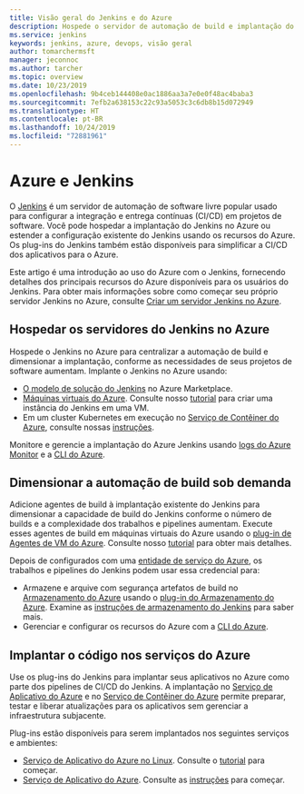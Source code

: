 ```yaml
---
title: Visão geral do Jenkins e do Azure
description: Hospede o servidor de automação de build e implantação do Jenkins no Azure e use os recursos de computação e armazenamento do Azure para estender os pipelines de CI/CD (integração e implantação contínuas).
ms.service: jenkins
keywords: jenkins, azure, devops, visão geral
author: tomarchermsft
manager: jeconnoc
ms.author: tarcher
ms.topic: overview
ms.date: 10/23/2019
ms.openlocfilehash: 9b4ceb144408e0ac1886aa3a7e0e0f48ac4baba3
ms.sourcegitcommit: 7efb2a638153c22c93a5053c3c6db8b15d072949
ms.translationtype: HT
ms.contentlocale: pt-BR
ms.lasthandoff: 10/24/2019
ms.locfileid: "72881961"
---
```

# <a name="azure-and-jenkins"></a>Azure e Jenkins

O [Jenkins](https://jenkins.io/) é um servidor de automação de software livre popular usado para configurar a integração e entrega contínuas (CI/CD) em projetos de software. Você pode hospedar a implantação do Jenkins no Azure ou estender a configuração existente do Jenkins usando os recursos do Azure. Os plug-ins do Jenkins também estão disponíveis para simplificar a CI/CD dos aplicativos para o Azure.

Este artigo é uma introdução ao uso do Azure com o Jenkins, fornecendo detalhes dos principais recursos do Azure disponíveis para os usuários do Jenkins. Para obter mais informações sobre como começar seu próprio servidor Jenkins no Azure, consulte [Criar um servidor Jenkins no Azure](install-jenkins-solution-template.md).

## <a name="host-your-jenkins-servers-in-azure"></a>Hospedar os servidores do Jenkins no Azure

Hospede o Jenkins no Azure para centralizar a automação de build e dimensionar a implantação, conforme as necessidades de seus projetos de software aumentam. Implante o Jenkins no Azure usando:
 
- [O modelo de solução do Jenkins](install-jenkins-solution-template.md) no Azure Marketplace.
- [Máquinas virtuais do Azure](/azure/virtual-machines/linux/overview). Consulte nosso [tutorial](/azure/virtual-machines/linux/tutorial-jenkins-github-docker-cicd) para criar uma instância do Jenkins em uma VM.
- Em um cluster Kubernetes em execução no [Serviço de Contêiner do Azure](/azure/container-service/kubernetes/container-service-kubernetes-walkthrough), consulte nossas [instruções](/azure/container-service/kubernetes/container-service-kubernetes-jenkins).

Monitore e gerencie a implantação do Azure Jenkins usando [logs do Azure Monitor](/azure/log-analytics/log-analytics-overview) e a [CLI do Azure](/cli/azure).

## <a name="scale-your-build-automation-on-demand"></a>Dimensionar a automação de build sob demanda

Adicione agentes de build à implantação existente do Jenkins para dimensionar a capacidade de build do Jenkins conforme o número de builds e a complexidade dos trabalhos e pipelines aumentam. Execute esses agentes de build em máquinas virtuais do Azure usando o [plug-in de Agentes de VM do Azure](jenkins-azure-vm-agents.md). Consulte nosso [tutorial](/azure/jenkins/jenkins-azure-vm-agents) para obter mais detalhes.

Depois de configurados com uma [entidade de serviço do Azure](/azure/azure-resource-manager/resource-group-overview), os trabalhos e pipelines do Jenkins podem usar essa credencial para:

- Armazene e arquive com segurança artefatos de build no [Armazenamento do Azure](/azure/storage/common/storage-introduction) usando o [plug-in do Armazenamento do Azure](https://plugins.jenkins.io/windows-azure-storage). Examine as [instruções de armazenamento do Jenkins](/azure/storage/common/storage-java-jenkins-continuous-integration-solution) para saber mais.
- Gerenciar e configurar os recursos do Azure com a [CLI do Azure](/azure/jenkins/execute-cli-jenkins-pipeline).

## <a name="deploy-your-code-into-azure-services"></a>Implantar o código nos serviços do Azure

Use os plug-ins do Jenkins para implantar seus aplicativos no Azure como parte dos pipelines de CI/CD do Jenkins. A implantação no [Serviço de Aplicativo do Azure](/azure/app-service/) e no [Serviço de Contêiner do Azure](/azure/container-service/kubernetes/) permite preparar, testar e liberar atualizações para os aplicativos sem gerenciar a infraestrutura subjacente.

 Plug-ins estão disponíveis para serem implantados nos seguintes serviços e ambientes:

- [Serviço de Aplicativo do Azure no Linux](/azure/app-service/containers/app-service-linux-intro). Consulte o [tutorial](java-deploy-webapp-tutorial.md) para começar.
- [Serviço de Aplicativo do Azure](/azure/app-service/overview). Consulte as [instruções](deploy-Jenkins-app-service-plugin.md) para começar.